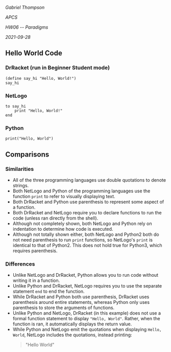 *Gabriel Thompson*

*APCS*

*HW06 -- Paradigms*

*2021-09-28*

## Hello World Code
### DrRacket (run in Beginner Student mode)
```
(define say_hi "Hello, World!")
say_hi
```
### NetLogo
```
to say_hi
	print "Hello, World!"
end
```
### Python
```
print("Hello, World")
```

## Comparisons
### Similarities
- All of the three programming languages use double quotations to denote strings.
- Both NetLogo and Python of the programming languages use the function `print` to refer to visually displaying text.
- Both DrRacket and Python use parenthesis to represent some aspect of a function.
- Both DrRacket and NetLogo require you to declare functions to run the code (unless ran directly from the shell).
- Although not completely shown, both NetLogo and Python rely on indentation to determine how code is executed.
- Although not totally shown either, both NetLogo and Python2 both do not need parenthesis to run `print` functions, so NetLogo's `print` is identical to that of Python2. This does not hold true for Python3, which requires parenthesis.

### Differences
- Unlike NetLogo and DrRacket, Python allows you to run code without writing it in a function.
- Unlike Python and DrRacket, NetLogo requires you to use the separate statement `end` to end the function.
- While DrRacket and Python both use parenthesis, DrRacket uses parenthesis around entire statements, whereas Python only uses parenthesis to store the arguments of functions.
- Unlike Python and NetLogo, DrRacket (in this example) does not use a formal function statement to display `"Hello, World"`. Rather, when the function is ran, it automatically displays the return value.
- While Python and NetLogo emit the quotations when displaying `Hello, World`, NetLogo includes the quotations, instead printing:
	>"Hello World"

